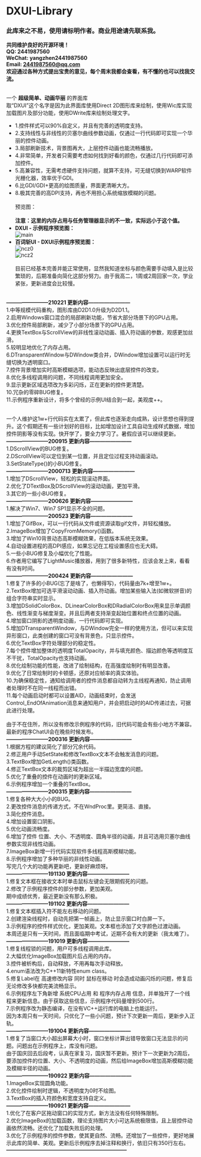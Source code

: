 # DXUI-Library
### 此库来之不易，使用请标明作者。商业用途请先联系我。
**共同维护良好的开源环境！**<br>
**QQ: 2441987560<br>
WeChat: yangzhen2441987560<br>
Email: 2441987560@qq.com**<br>
**欢迎通过各种方式提出宝贵的意见，每个周末我都会查看，有不懂的也可以找我交流。**<br><br>

一个 **超级简单、动画华丽** 的界面库<br>
取“DXUI”这个名字是因为此界面库使用Direct 2D图形库来绘制，使用Wic库实现加载图片及部分功能，使用DWrite库来绘制处理文字。<br>
* 1.控件样式可以90%自定义，并且有完善的透明度支持。<br>
* 2.支持线性与非线性的贝塞尔曲线参数动画，仅通过一行代码即可实现一个华丽的控件动画。<br>
* 3.局部刷新技术，背景图再大，上层控件动画也能流畅播放。<br>
* 4.非常简单，开发者只需要考虑如何找到好看的颜色，仅通过几行代码即可添加控件。<br>
* 5.高兼容性，无需考虑硬件支持问题，就算不支持，可无缝切换到WARP软件光栅化器，效率优于GDI。<br>
* 6.比GDI/GDI+更高的绘图质量，界面更清晰大方。<br>
* 8.极其完善的高DPI支持，再也不用担心系统缩放模糊的问题。<br><br>
预览图：<br><br>
**注意：这里的内存占用与任务管理器显示的不一致，实际远小于这个值。**<br>
* **DXUI - 示例程序预览图：**<br>
![main](https://github.com/IDXGI/DXUI-Library/blob/master/preview%20pictures/main.jpg)<br>
* **百词斩UI - DXUI示例程序预览图：**<br>
![ncz0](https://github.com/IDXGI/DXUI-Library/blob/master/preview%20pictures/ncz0.jpg)<br>
![ncz2](https://github.com/IDXGI/DXUI-Library/blob/master/preview%20pictures/ncz2.jpg)<br><br>
目前已经基本完善并能正常使用，显然我知道坐标与颜色需要手动填入是比较繁琐的，后期准备向简化这部分努力。由于我高二，1周或2周回家一次，学业紧张，更新进度会比较慢。<br><br>


**————————210221 更新内容————————**<br>
1.中等规模代码重构，图形库由D2D1.0升级为D2D1.1。<br>
2.启用Windows窗口混合的局部刷新功能，节省大部分场景下的GPU占用。<br>
3.优化控件局部刷新，减少了小部分场景下的GPU占用。<br>
4.更换TextBox与ScrollView的非线性滚动动画、插入符动画的参数，观感更加丝滑。<br>
5.较明显地优化了内存占用。<br>
6.DTransparentWindow与DWindow类合并，DWindow增加设置可以运行时无缝切换为透明窗口。<br>
7.控件背景增加实时高斯模糊选项，能动态反映出底层控件的改变。<br>
8.优化多线程调用的问题，不同线程调用更加安全。<br>
9.显示更新区域选项改为多彩闪烁，正在更新的控件更清楚。<br>
10.冗杂的零碎BUG修复。<br>
11.示例程序重新设计，将多个曾经的示例UI结合到一起，美观度++。<br><br>

一个人维护这1w+行代码实在太累了，但此库也逐渐走向成熟，设计思想也得到提升。这个假期还有一些计划好的目标，比如增加设计工具自动生成样式数据，增加控件阴影等没有实现。快开学了，要全力学习了。暑假应该可以继续更新。<br>
**————————200915 更新内容————————**<br>
1.DScrollView的BUG修复。<br>
2.DScrollView可以定位到某一位置，并且定位过程支持动画滚动。<br>
3.SetStateType()的小BUG修复。<br>
**————————2000713 更新内容————————**<br>
1.增加了DScrollView，轻松的实现滚动界面。<br>
2.优化了DTextBox及DScrollView的滚动动画，更加平滑。<br>
3.其它的一些小BUG修复。<br>
**————————200626 更新内容————————**<br>
1.解决了Win7、Win7 SP1显示不全的问题。<br>
**————————200523 更新内容————————**<br>
1.增加了GifBox，可以一行代码从文件或资源读取gif文件，并轻松播放。<br>
2.ImageBox增加了CopyFromMemory()函数。<br>
3.增加了Win10背景动态高斯模糊效果，在低版本系统无效果。<br>
4.自动设置进程的高DPI感应，如果忘记在工程设置感应也无大碍。<br>
5.一些小BUG修复及小幅优化了性能。<br>
6.作者用它编写了LightMusic播放器，用到了很多新特性，应该会发上来，看看有没有时间。<br>
**————————200424 更新内容————————**<br>
1.修复了许多的小BUG(忘了是啥了，也懒得写)，代码量由7k+增至1w+。<br>
2.TextBox增加可选平滑滚动动画、插入符动画。增加某些输入法(如微软拼音)的组合字符串实时显示。<br>
3.增加DSolidColorBox、DLinearColorBox和DRadialColorBox用来显示单调颜色、线性渐变与梯度渐变。并且后两者支持渐变起始位置和终点位置的动画。<br>
4.增加窗口阴影的透明度动画，一行代码即可实现。<br>
5.增加DTransparentWindow，与DWindow完全一样的使用方法，但可以来实现异形窗口，此类创建的窗口可没有背景色，只显示控件。<br>
6.优化TextBox字符处理部分的稳定性。<br>
7.每个控件增加整体的透明度TotalOpacity，并与填充颜色、描边颜色等透明度互不干扰，TotalOpacity也支持动画。<br>
8.优化绘制功能的性能，改进了绘制结构，在高强度绘制时有明显改善。<br>
9.优化了日常绘制时的卡顿感，还原对应帧率的真实体验。<br>
10.为确保稳定性，通知给调用者的控件消息都自动转为主线程再通知，防止调用者处理时不在同一线程而出错。<br>
11.每个动画启动时都可以设置AID，动画结束时，会发送Control_EndOfAnimation消息来通知用户，并会把启动时的AID传递过去，可据此进行处理。<br>
<br>
由于不在住所，所以没有修改示例程序的代码，旧代码可能会有些小地方不兼容。最新的程序ChatUI会在晚些时候发布。<br>
**————————200316 更新内容————————**<br>
1.根据方程的建议简化了部分冗余代码。<br>
2.修正用户手动SetState和修改TextBox文本不会触发消息的问题。<br>
3.TextBox增加GetLength()类函数。<br>
4.修正TextBox文本的裁剪区域为超出一半描边宽度的问题。<br>
5.优化了重叠的控件在动画时的更新区域。<br>
6.示例程序增加一个重叠的TextBox。<br>
**————————200315 更新内容————————**<br>
1.修复各种大大小小的BUG。<br>
2.更改控件消息的传递方式，不在WndProc里。更简洁、直接。<br>
3.简化控件消息。<br>
4.增加设置窗口阴影。<br>
5.优化动画流畅度。<br>
6.增加了控件 位置、大小、不透明度、圆角半径的动画，并且可选用贝塞尔曲线参数实现非线性动画。<br>
7.ImageBox新增一行代码实现软件多线程高斯模糊功能。<br>
8.示例程序增加了多种华丽的非线性动画。<br>
写完几个大的功能再更新吧，更新好麻烦呀。<br>
**————————191130 更新内容————————**<br>
1.修复文本框在接收文本时单击鼠标左键会无限期假死的问题。<br>
2.修改了示例程序控件的部分参数，更加美观。<br>
期中成绩优秀，最近更新没有那么积极。<br>
**————————191102 更新内容————————**<br>
1.修复文本框插入符不能左右移动的问题。<br>
2.创建渲染线程时，自动先把第一帧画上，防止显示窗口时白屏一下。<br>
3.示例程序的控件样式优化，更加美观。文本框也添加了文字颜色过渡动画。<br>
本周还是只有一天时间，而且面临期中考试，近期不会有大的更新（我太难了）。<br>
**————————191019 更新内容————————**<br>
1.修复线程锁的问题，用户可多线程调用此库。<br>
2.大幅优化ImageBox加载图片后占用的内存。<br>
3.控件被析构后，自动释放，不用再每次手动释放。<br>
4.enum语法改为C++11新特性enum class。<br>
5.修复Label在 高速修改内容 同时 鼠标在移动 时会造成动画闪烁的问题，修复后无论修改多快都完美流畅显示。<br>
6.示例程序左下角新增 系统CPU占用 和 程序内存占用 信息，并单独开了一个线程来更新信息。由于获取这些信息，示例程序代码量增到500行。<br>
7.示例程序改为静态编译，在没有VC++运行库的电脑上也能运行。<br>
因为本周只有一天时间，只优化了一些小问题，预计下次更新一周后，更新步入正轨。<br>
**————————191004 更新内容————————**<br>
1.修复了当窗口大小超出屏幕大小时，窗口坐标计算出错导致窗口无法显示的问题。问题出在示例程序上，库没有问题。<br>
由于国庆回去后段考，认真在家复习，国庆暂不更新。预计下一次更新为2周后，要添加控件的位置、大小、不透明度的动画，然后给ImageBox增加高斯模糊功能及模糊半径的动画。<br>
**————————190922 更新内容————————**<br>
1.ImageBox实现圆角功能。<br>
2.优化控件绘制时逻辑，不透明度为0时不绘图。<br>
3.TextBox的插入符颜色和宽度支持自定义。<br>
**————————190921 更新内容————————**<br>
1.优化了在客户区拖动窗口的实现方式，新方法没有任何特殊限制。<br>
2.优化ImageBox的加载函数，理论支持图片大小可达系统极限值，且上层控件动画依然流畅。还优化了加载失败后的处理。<br>
3.优化了示例程序的控件参数，使其更自然、流畅。还增加了一些控件，更好地展示此库的简单、美观。更新后示例程序去掉注释和换行，依旧只有350行左右。<br>
**———————————————————————**<br>
